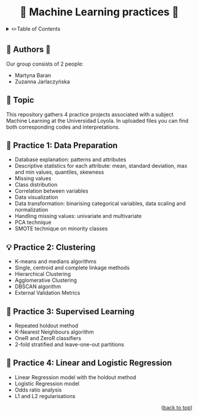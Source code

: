 
<!-- Improved compatibility of back to top link: See: https://github.com/othneildrew/Best-README-Template/pull/73 -->
<a name="readme-top"></a>
<!--
*** Thanks for checking out the Best-README-Template. If you have a suggestion
*** that would make this better, please fork the repo and create a pull request
*** or simply open an issue with the tag "enhancement".
*** Don't forget to give the project a star!
*** Thanks again! Now go create something AMAZING! :D
-->
<h1 align="center"> 🤖 Machine Learning practices  🤖  </h1>

<!-- TABLE OF CONTENTS -->
<details>
  <summary> ✏️Table of Contents</summary>
  <ol>
    <li>
      <a href="#authors">Authors</a>
    </li>
    <li>
      <a href="#topic">Topic</a>
    </li>
    <li>
      <a href="#practice1">Practice 1</a>
    </li>
    <li><a href="#practice2">Practice 2</a>
    </li>
    <li><a href="#practice3">Practice 3</a></li>
    <li><a href="#practice4">Practice 4</a>
    </li>
    </ul></li>
    
  </ol>
</details>



<!-- ABOUT THE PROJECTS -->
## 	👩 Authors 👨

Our group consists of 2 people:
* Martyna Baran
* Zuzanna Jarlaczyńska



<!-- GETTING STARTED -->
## 📖 Topic

This repository gathers 4 practice projects associated with a subject Machine Learning at the Universidad Loyola. In uploaded files you can find both corresponding codes and interpretations. 

<!-- practice 1 -->
## 👾 Practice 1: Data Preparation
* Database explanation: patterns and attributes
* Descriptive statistics for each attribute: mean, standard deviation, max and min values, quantiles, skewness
* Missing values
* Class distribution
* Correlation between variables
* Data visualization
* Data transformation: binarising categorical variables, data scaling and normalization
* Handling missing values: univariate and multivariate
* PCA technique
* SMOTE technique on minority classes

<!-- practice 2 -->
## 💡 Practice 2: Clustering
* K-means and medians algorithms
* Single, centroid and complete linkage methods
* Hierarchical Clustering
* Agglomerative Clustering
* DBSCAN algorithm
* External Validation Metrics

<!-- practice 3 -->

## 🔦 Practice 3: Supervised Learning
* Repeated holdout method
* K-Nearest Neighbours algorithm
* OneR and ZeroR classifiers
* 2-fold stratified and leave-one-out partitions

 
<!-- practice 4 -->
 
 ## 🦾 Practice 4: Linear and Logistic Regression
 * Linear Regression model with the holdout method
 * Logistic Regression model
 * Odds ratio analysis
 * L1 and L2 regularisations



<p align="right">(<a href="#readme-top">back to top</a>)</p>




